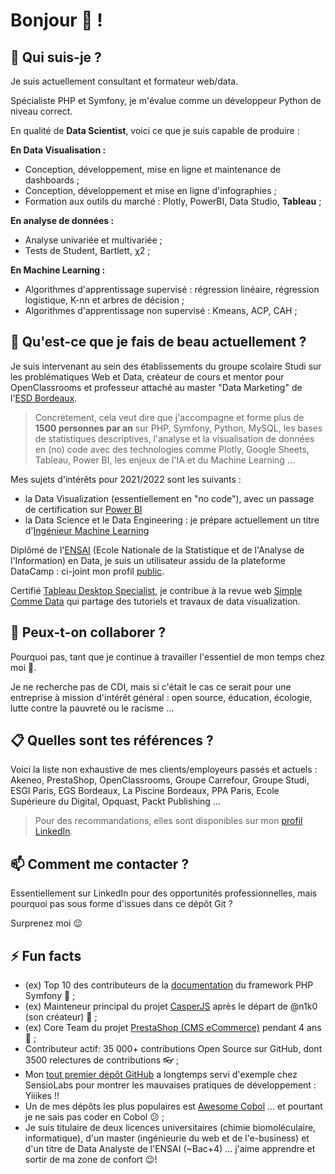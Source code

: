 # Bonjour 👋 !

## 🔭 Qui suis-je ?

Je suis actuellement consultant et formateur web/data.

Spécialiste PHP et Symfony, je m'évalue comme un développeur Python de niveau correct.

En qualité de **Data Scientist**, voici ce que je suis capable de produire :

__En Data Visualisation :__

* Conception, développement, mise en ligne et maintenance de dashboards ;
* Conception, développement et mise en ligne d'infographies ;
* Formation aux outils du marché : Plotly, PowerBI, Data Studio, **Tableau** ;

__En analyse de données :__

* Analyse univariée et multivariée ;
* Tests de Student, Bartlett, χ2 ;

__En Machine Learning :__

* Algorithmes d'apprentissage supervisé : régression linéaire, régression logistique, K-nn et arbres de décision ;
* Algorithmes d'apprentissage non supervisé : Kmeans, ACP, CAH ;


## 🌱 Qu'est-ce que je fais de beau actuellement ?


Je suis intervenant au sein des établissements du groupe scolaire Studi sur les problématiques Web et Data, créateur de cours et mentor pour OpenClassrooms et professeur attaché au master "Data Marketing" de l'[ESD Bordeaux](https://ecole-du-digital.com/formations/mastere-data-marketing/).

> Concrètement, cela veut dire que j'accompagne et forme plus de **1500 personnes par an** sur PHP, Symfony, Python, MySQL, les bases de statistiques descriptives, l'analyse et la visualisation de données en (no) code avec des technologies comme Plotly, Google Sheets, Tableau, Power BI, les enjeux de l'IA et du Machine Learning ...

 
Mes sujets d'intérêts pour 2021/2022 sont les suivants :

* la Data Visualization (essentiellement en "no code"), avec un passage de certification sur [Power BI](https://powerbi.microsoft.com/fr-fr/)
* la Data Science et le Data Engineering : je prépare actuellement un titre d'[Ingénieur Machine Learning](https://openclassrooms.com/fr/paths/148-ingenieur-machine-learning)

Diplômé de l'[ENSAI](http://ensai.fr/) (Ecole Nationale de la Statistique et de l'Analyse de l'Information) en Data, je suis un utilisateur assidu de la plateforme DataCamp : ci-joint mon profil [public](https://www.datacamp.com/profile/mickaelandrieu).

Certifié [Tableau Desktop Specialist](https://www.youracclaim.com/badges/adf2541b-3d85-4b06-bf1c-3a6621886e0f?source=linked_in_profile), je contribue à la revue web [Simple Comme Data](https://medium.com/simple-comme-data) qui partage des tutoriels et travaux de data visualization.



## 👯 Peux-t-on collaborer ?

Pourquoi pas, tant que je continue à travailler l'essentiel de mon temps chez moi 👼.

Je ne recherche pas de CDI, mais si c'était le cas ce serait pour une entreprise à mission d'intérêt général : open source, éducation, écologie, lutte contre la pauvreté ou le racisme ...

## :clipboard: Quelles sont tes références ?

Voici la liste non exhaustive de mes clients/employeurs passés et actuels : Akeneo, PrestaShop, OpenClassrooms, Groupe Carrefour, Groupe Studi, ESGI Paris, EGS Bordeaux, La Piscine Bordeaux, PPA Paris, Ecole Supérieure du Digital, Opquast, Packt Publishing ...

> Pour des recommandations, elles sont disponibles sur mon [profil LinkedIn](https://www.linkedin.com/in/mickaelandrieu/).

## 📫 Comment me contacter ?

Essentiellement sur LinkedIn pour des opportunités professionnelles, mais pourquoi pas sous forme d'issues dans ce dépôt Git ?

Surprenez moi 😉

## ⚡ Fun facts

* (ex) Top 10 des contributeurs de la [documentation](https://github.com/symfony/symfony-docs) du framework PHP Symfony 🎵 ;
* (ex) Mainteneur principal du projet [CasperJS](https://github.com/casperjs/casperjs) après le départ de @n1k0 (son créateur) 👻 ;
* (ex) Core Team du projet [PrestaShop (CMS eCommerce)](https://github.com/prestashop/prestashop) pendant 4 ans 🐧 ;
* Contributeur actif: 35 000+ contributions Open Source sur GitHub, dont 3500 relectures de contributions 👓 ;
* Mon [tout premier dépôt GitHub](https://github.com/mickaelandrieu/WePlayMusic.fr) a longtemps servi d'exemple chez SensioLabs pour montrer les mauvaises pratiques de développement : Yiiikes !!
* Un de mes dépôts les plus populaires est [Awesome Cobol](https://github.com/mickaelandrieu/awesome-cobol) ... et pourtant je ne sais pas coder en Cobol 😕 ;
* Je suis titulaire de deux licences universitaires (chimie biomoléculaire, informatique), d'un master (ingénieurie du web et de l'e-business) et d'un titre de Data Analyste de l'ENSAI (~Bac+4) ... j'aime apprendre et sortir de ma zone de confort 😉!
